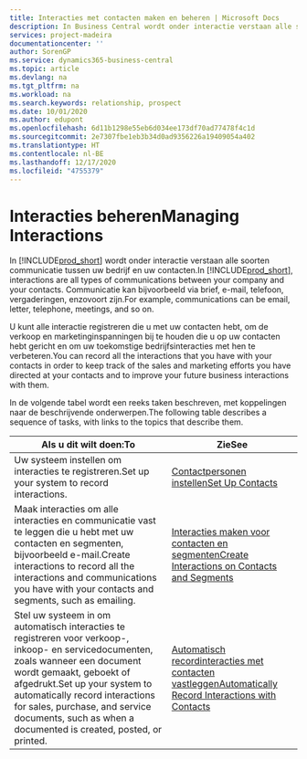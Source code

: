 ```yaml
---
title: Interacties met contacten maken en beheren | Microsoft Docs
description: In Business Central wordt onder interactie verstaan alle soorten communicatie tussen uw bedrijf en uw contacten. Communicatie kan bijvoorbeeld via brief, e-mail, telefoon, vergaderingen, enzovoort zijn.
services: project-madeira
documentationcenter: ''
author: SorenGP
ms.service: dynamics365-business-central
ms.topic: article
ms.devlang: na
ms.tgt_pltfrm: na
ms.workload: na
ms.search.keywords: relationship, prospect
ms.date: 10/01/2020
ms.author: edupont
ms.openlocfilehash: 6d11b1298e55eb6d034ee173df70ad77478f4c1d
ms.sourcegitcommit: 2e7307fbe1eb3b34d0ad9356226a19409054a402
ms.translationtype: HT
ms.contentlocale: nl-BE
ms.lasthandoff: 12/17/2020
ms.locfileid: "4755379"
---
```

# <a name="managing-interactions"></a><span data-ttu-id="47425-104">Interacties beheren</span><span class="sxs-lookup"><span data-stu-id="47425-104">Managing Interactions</span></span>
<span data-ttu-id="47425-105">In [!INCLUDE[prod_short](includes/prod_short.md)] wordt onder interactie verstaan alle soorten communicatie tussen uw bedrijf en uw contacten.</span><span class="sxs-lookup"><span data-stu-id="47425-105">In [!INCLUDE[prod_short](includes/prod_short.md)], interactions are all types of communications between your company and your contacts.</span></span> <span data-ttu-id="47425-106">Communicatie kan bijvoorbeeld via brief, e-mail, telefoon, vergaderingen, enzovoort zijn.</span><span class="sxs-lookup"><span data-stu-id="47425-106">For example, communications can be email, letter, telephone, meetings, and so on.</span></span>

<span data-ttu-id="47425-107">U kunt alle interactie registreren die u met uw contacten hebt, om de verkoop en marketinginspanningen bij te houden die u op uw contacten hebt gericht en om uw toekomstige bedrijfsinteracties met hen te verbeteren.</span><span class="sxs-lookup"><span data-stu-id="47425-107">You can record all the interactions that you have with your contacts in order to keep track of the sales and marketing efforts you have directed at your contacts and to improve your future business interactions with them.</span></span>

<span data-ttu-id="47425-108">In de volgende tabel wordt een reeks taken beschreven, met koppelingen naar de beschrijvende onderwerpen.</span><span class="sxs-lookup"><span data-stu-id="47425-108">The following table describes a sequence of tasks, with links to the topics that describe them.</span></span>

| <span data-ttu-id="47425-109">Als u dit wilt doen:</span><span class="sxs-lookup"><span data-stu-id="47425-109">To</span></span> | <span data-ttu-id="47425-110">Zie</span><span class="sxs-lookup"><span data-stu-id="47425-110">See</span></span> |
| --- | --- |
| <span data-ttu-id="47425-111">Uw systeem instellen om interacties te registreren.</span><span class="sxs-lookup"><span data-stu-id="47425-111">Set up your system to record interactions.</span></span> |[<span data-ttu-id="47425-112">Contactpersonen instellen</span><span class="sxs-lookup"><span data-stu-id="47425-112">Set Up Contacts</span></span>](marketing-setup-contacts.md) |
|<span data-ttu-id="47425-113">Maak interacties om alle interacties en communicatie vast te leggen die u hebt met uw contacten en segmenten, bijvoorbeeld e-mail.</span><span class="sxs-lookup"><span data-stu-id="47425-113">Create interactions to record all the interactions and communications you have with your contacts and segments, such as emailing.</span></span>|[<span data-ttu-id="47425-114">Interacties maken voor contacten en segmenten</span><span class="sxs-lookup"><span data-stu-id="47425-114">Create Interactions on Contacts and Segments</span></span>](marketing-how-create-interactions.md)|
|<span data-ttu-id="47425-115">Stel uw systeem in om automatisch interacties te registreren voor verkoop-, inkoop- en servicedocumenten, zoals wanneer een document wordt gemaakt, geboekt of afgedrukt.</span><span class="sxs-lookup"><span data-stu-id="47425-115">Set up your system to automatically record interactions for sales, purchase, and service documents, such as when a documented is created, posted, or printed.</span></span>|[<span data-ttu-id="47425-116">Automatisch recordinteracties met contacten vastleggen</span><span class="sxs-lookup"><span data-stu-id="47425-116">Automatically Record Interactions with Contacts</span></span>](marketing-auto-record-interactions.md)|
